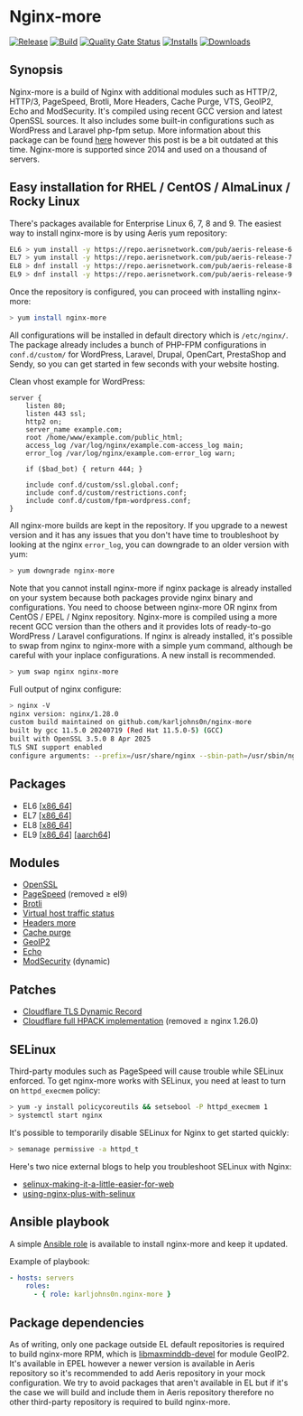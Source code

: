 # Nginx-more

[![Release](https://img.shields.io/badge/release-1.28.0--1-success.svg)](#)
[![Build](https://img.shields.io/github/actions/workflow/status/karljohns0n/nginx-more/build.yml?branch=master)](#)
[![Quality Gate Status](https://sonarqube.aerisnetwork.com/api/project_badges/measure?project=nginx-more&metric=alert_status&token=37188c25b9b77cd28dd7cdc7cea818b9be699095)](#)
[![Installs](https://img.shields.io/badge/dynamic/yaml?color=brightgreen&label=installs&query=installs&url=https%3A%2F%2Frepo.aerisnetwork.com%2Farchive%2Fnginx-more-stats.yaml)](#)
[![Downloads](https://img.shields.io/badge/dynamic/yaml?color=brightgreen&label=downloads&query=downloads&url=https%3A%2F%2Frepo.aerisnetwork.com%2Farchive%2Fnginx-more-stats.yaml)](#)

## Synopsis

Nginx-more is a build of Nginx with additional modules such as HTTP/2, HTTP/3, PageSpeed, Brotli, More Headers, Cache Purge, VTS, GeoIP2, Echo and ModSecurity. It's compiled using recent GCC version and latest OpenSSL sources. It also includes some built-in configurations such as WordPress and Laravel php-fpm setup. More information about this package can be found [here](https://medium.com/@karljohnson/nginx-more-get-http-2-with-alpn-pagespeed-modsecurity-and-much-more-in-one-single-package-7d28a44d1854) however this post is be a bit outdated at this time. Nginx-more is supported since 2014 and used on a thousand of servers.

## Easy installation for RHEL / CentOS / AlmaLinux / Rocky Linux

There's packages available for Enterprise Linux 6, 7, 8 and 9. The easiest way to install nginx-more is by using Aeris yum repository:

```bash
EL6 > yum install -y https://repo.aerisnetwork.com/pub/aeris-release-6.rpm
EL7 > yum install -y https://repo.aerisnetwork.com/pub/aeris-release-7.rpm
EL8 > dnf install -y https://repo.aerisnetwork.com/pub/aeris-release-8.rpm
EL9 > dnf install -y https://repo.aerisnetwork.com/pub/aeris-release-9.rpm
```

Once the repository is configured, you can proceed with installing nginx-more:

```bash
> yum install nginx-more
```

All configurations will be installed in default directory which is `/etc/nginx/`. The package already includes a bunch of PHP-FPM configurations in `conf.d/custom/` for WordPress, Laravel, Drupal, OpenCart, PrestaShop and Sendy, so you can get started in few seconds with your website hosting.

Clean vhost example for WordPress:

```text
server {
    listen 80;
    listen 443 ssl;
    http2 on;
    server_name example.com;
    root /home/www/example.com/public_html;
    access_log /var/log/nginx/example.com-access_log main;
    error_log /var/log/nginx/example.com-error_log warn;

    if ($bad_bot) { return 444; }

    include conf.d/custom/ssl.global.conf;
    include conf.d/custom/restrictions.conf;
    include conf.d/custom/fpm-wordpress.conf;
}
```

All nginx-more builds are kept in the repository. If you upgrade to a newest version and it has any issues that you don't have time to troubleshoot by looking at the nginx `error_log`, you can downgrade to an older version with yum:

```bash
> yum downgrade nginx-more
```

Note that you cannot install nginx-more if nginx package is already installed on your system because both packages provide nginx binary and configurations. You need to choose between nginx-more OR nginx from CentOS / EPEL / Nginx repository. Nginx-more is compiled using a more recent GCC version than the others and it provides lots of ready-to-go WordPress / Laravel configurations. If nginx is already installed, it's possible to swap from nginx to nginx-more with a simple yum command, although be careful with your inplace configurations. A new install is recommended.

```bash
> yum swap nginx nginx-more
```

Full output of nginx configure:

```bash
> nginx -V
nginx version: nginx/1.28.0
custom build maintained on github.com/karljohns0n/nginx-more
built by gcc 11.5.0 20240719 (Red Hat 11.5.0-5) (GCC) 
built with OpenSSL 3.5.0 8 Apr 2025
TLS SNI support enabled
configure arguments: --prefix=/usr/share/nginx --sbin-path=/usr/sbin/nginx --modules-path=/usr/lib64/nginx/modules --conf-path=/etc/nginx/nginx.conf --error-log-path=/var/log/nginx/error.log --http-log-path=/var/log/nginx/access.log --http-client-body-temp-path=/var/lib/nginx/cache/client_body --http-proxy-temp-path=/var/lib/nginx/cache/proxy --http-fastcgi-temp-path=/var/lib/nginx/cache/fastcgi --http-uwsgi-temp-path=/var/lib/nginx/cache/uwsgi --http-scgi-temp-path=/var/lib/nginx/cache/scgi --pid-path=/var/run/nginx.pid --lock-path=/var/run/nginx.lock --user=nginx --group=nginx --with-compat --with-file-aio --with-http_ssl_module --with-http_realip_module --with-http_addition_module --with-http_image_filter_module --with-http_sub_module --with-http_dav_module --with-http_flv_module --with-http_mp4_module --with-http_gunzip_module --with-http_gzip_static_module --with-http_random_index_module --with-http_secure_link_module --with-http_degradation_module --with-http_stub_status_module --with-http_auth_request_module --with-http_xslt_module --with-http_v2_module --with-http_v3_module --with-mail --with-mail_ssl_module --with-threads --with-stream --with-stream_ssl_module --with-stream_realip_module --with-http_slice_module --with-stream_ssl_preread_module --with-debug --with-cc-opt='-O2 -flto=auto -ffat-lto-objects -fexceptions -g -grecord-gcc-switches -pipe -Wall -Werror=format-security -Wp,-D_FORTIFY_SOURCE=2 -Wp,-D_GLIBCXX_ASSERTIONS -specs=/usr/lib/rpm/redhat/redhat-hardened-cc1 -fstack-protector-strong -specs=/usr/lib/rpm/redhat/redhat-annobin-cc1 -fasynchronous-unwind-tables -fstack-clash-protection -DTCP_FASTOPEN=23' --with-openssl=modules/openssl-3.5.0 --with-openssl-opt=enable-ktls --add-dynamic-module=modules/ngx_modsecurity-1.0.3 --add-module=modules/ngx_headers_more-0.38 --add-module=modules/ngx_cache_purge-2.3 --add-module=modules/ngx_brotli-1.0.0rc-2-g6e97 --add-module=modules/ngx_module_vts-0.2.4 --add-module=modules/ngx_http_geoip2_module-3.4 --add-module=modules/ngx_echo-0.63
```

## Packages

*   EL6 [[x86_64]](https://repo.aerisnetwork.com/stable/el/6/x86_64/)
*   EL7 [[x86_64]](https://repo.aerisnetwork.com/stable/el/7/x86_64/)
*   EL8 [[x86_64]](https://repo.aerisnetwork.com/stable/el/8/x86_64/)
*   EL9 [[x86_64]](https://repo.aerisnetwork.com/stable/el/9/x86_64/) [[aarch64]](https://repo.aerisnetwork.com/stable/el/9/aarch64/)


## Modules

*   [OpenSSL](https://github.com/openssl/openssl)
*   [PageSpeed](https://github.com/apache/incubator-pagespeed-ngx) (removed ≥ el9)
*   [Brotli](https://github.com/google/ngx_brotli)
*   [Virtual host traffic status](https://github.com/vozlt/nginx-module-vts)
*   [Headers more](https://github.com/openresty/headers-more-nginx-module)
*   [Cache purge](https://github.com/FRiCKLE/ngx_cache_purge)
*   [GeoIP2](https://github.com/leev/ngx_http_geoip2_module)
*   [Echo](https://github.com/openresty/echo-nginx-module)
*   [ModSecurity](https://github.com/owasp-modsecurity/ModSecurity-nginx) (dynamic)

## Patches

*   [Cloudflare TLS Dynamic Record](https://blog.cloudflare.com/optimizing-tls-over-tcp-to-reduce-latency/)
*   [Cloudflare full HPACK implementation](https://blog.cloudflare.com/hpack-the-silent-killer-feature-of-http-2/) (removed ≥ nginx 1.26.0)

## SELinux

Third-party modules such as PageSpeed will cause trouble while SELinux enforced. To get nginx-more works with SELinux, you need at least to turn on `httpd_execmem` policy:

```bash
> yum -y install policycoreutils && setsebool -P httpd_execmem 1
> systemctl start nginx
```

It's possible to temporarily disable SELinux for Nginx to get started quickly:

```bash
> semanage permissive -a httpd_t
```

Here's two nice external blogs to help you troubleshoot SELinux with Nginx:

*   [selinux-making-it-a-little-easier-for-web](https://medium.com/@ChristopherShaffer/selinux-making-it-a-little-easier-for-web-b8fad76e2d97)
*   [using-nginx-plus-with-selinux](https://www.nginx.com/blog/using-nginx-plus-with-selinux/)

## Ansible playbook

A simple [Ansible role](https://galaxy.ansible.com/karljohns0n/nginx-more) is available to install nginx-more and keep it updated.

Example of playbook:

```yaml
- hosts: servers
    roles:
      - { role: karljohns0n.nginx-more }
```

## Package dependencies

As of writing, only one package outside EL default repositories is required to build nginx-more RPM, which is [libmaxminddb-devel](https://github.com/karljohns0n/pkg-libmaxminddb) for module GeoIP2. It's available in EPEL however a newer version is available in Aeris repository so it's recommended to add Aeris repository in your mock configuration. We try to avoid packages that aren't available in EL but if it's the case we will build and include them in Aeris repository therefore no other third-party repository is required to build nginx-more.
